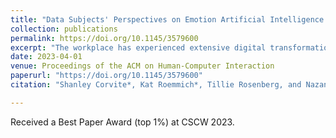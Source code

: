 ```yaml
---
title: "Data Subjects' Perspectives on Emotion Artificial Intelligence Use in the Workplace: A Relational Ethics Lens"
collection: publications
permalink: https://doi.org/10.1145/3579600
excerpt: "The workplace has experienced extensive digital transformation, in part due to artificial intelligence's commercial availability. Though still an emerging technology, emotional artificial intelligence (EAI) is increasingly incorporated into enterprise systems to augment and automate organizational decisions and to monitor and manage workers. EAI use is often celebrated for its potential to improve workers' wellbeing and performance as well as address organizational problems such as bias and safety. Workers subject to EAI in the workplace are data subjects whose data make EAI possible and who are most impacted by it. However, we lack empirical knowledge about data subjects' perspectives on EAI, including in the workplace. To this end, using a relational ethics lens, we qualitatively analyzed 395 U.S. adults' open-ended survey (partly representative) responses regarding the perceived benefits and risks they associate with being subjected to EAI in the workplace. While participants acknowledged potential benefits of being subject to EAI (e.g., employers using EAI to aid their wellbeing, enhance their work environment, reduce bias), a myriad of potential risks overshadowed perceptions of potential benefits. Participants expressed concerns regarding the potential for EAI use to harm their wellbeing, work environment and employment status, and create and amplify bias and stigma against them, especially the most marginalized (e.g., along dimensions of race, gender, mental health status, disability). Distrustful of EAI and its potential risks, participants anticipated conforming to (e.g., partaking in emotional labor) or refusing (e.g., quitting a job) EAI implementation in practice. We argue that EAI may magnify, rather than alleviate, existing challenges data subjects face in the workplace and suggest that some EAI-inflicted harms would persist even if concerns of EAI's accuracy and bias are addressed."
date: 2023-04-01
venue: Proceedings of the ACM on Human-Computer Interaction
paperurl: "https://doi.org/10.1145/3579600"
citation: "Shanley Corvite*, Kat Roemmich*, Tillie Rosenberg, and Nazanin Andalibi. 2023. Data Subjects’ Perspectives on Emotion Artificial Intelligence Use in the Workplace: A Relational Ethics Lens. Proc. ACM Hum.-Comput. Interact. 7, CSCW1, Article 124 (April 2023), 38 pages. https://doi.org/10.1145/3579600 *Co-first authors contributed equally."

---
```

Received a Best Paper Award (top 1%) at CSCW 2023.
